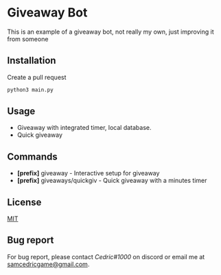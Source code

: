 # Giveaway Bot

This is an example of a giveaway bot, not really my own, just improving it from someone

## Installation

Create a pull request

```bash
python3 main.py
```

## Usage

- Giveaway with integrated timer, local database.
- Quick giveaway

## Commands
- **[prefix]** giveaway - Interactive setup for giveaway
- **[prefix]** giveaways/quickgiv - Quick giveaway with a minutes timer

## License
[MIT](https://choosealicense.com/licenses/mit/)
## Bug report
For bug report, please contact *Cedric#1000* on discord or email me at samcedricgame@gmail.com.
